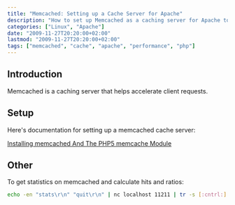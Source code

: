```yaml
---
title: "Memcached: Setting up a Cache Server for Apache"
description: "How to set up Memcached as a caching server for Apache to accelerate client requests and improve performance."
categories: ["Linux", "Apache"]
date: "2009-11-27T20:20:00+02:00"
lastmod: "2009-11-27T20:20:00+02:00"
tags: ["memcached", "cache", "apache", "performance", "php"]
---
```


## Introduction

Memcached is a caching server that helps accelerate client requests.

## Setup

Here's documentation for setting up a memcached cache server:

[Installing memcached And The PHP5 memcache Module](../../../static/pdf/installing_memcached_and_the_php5_memcache_module.pdf)

## Other

To get statistics on memcached and calculate hits and ratios:

```bash
echo -en "stats\r\n" "quit\r\n" | nc localhost 11211 | tr -s [:cntrl:] " "| cut -f42,48 -d" " | sed "s/\([0-9]*\)\s\([0-9]*\)/ \2\/\1*100/" | bc -l
```
